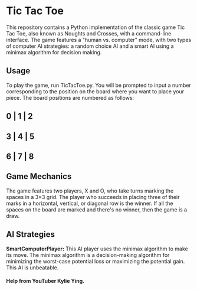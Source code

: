# Tic Tac Toe

This repository contains a Python implementation of the classic game Tic Tac Toe, also known as Noughts and Crosses, with a command-line interface. The game features a "human vs. computer" mode, with two types of computer AI strategies: a random choice AI and a smart AI using a minimax algorithm for decision making.

## Usage

To play the game, run TicTacToe.py. You will be prompted to input a number corresponding to the position on the board where you want to place your piece. The board positions are numbered as follows:

## 0 | 1 | 2

## 3 | 4 | 5

## 6 | 7 | 8

## Game Mechanics

The game features two players, X and O, who take turns marking the spaces in a 3×3 grid. The player who succeeds in placing three of their marks in a horizontal, vertical, or diagonal row is the winner. If all the spaces on the board are marked and there's no winner, then the game is a draw.

## AI Strategies

**SmartComputerPlayer:** This AI player uses the minimax algorithm to make its move. The minimax algorithm is a decision-making algorithm for minimizing the worst-case potential loss or maximizing the potential gain. This AI is unbeatable.

#### Help from YouTuber Kylie Ying.
